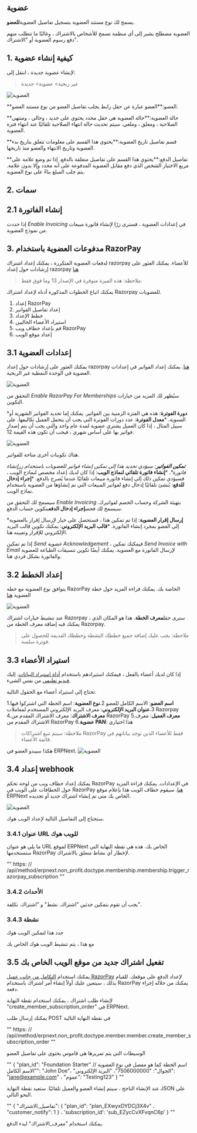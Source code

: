 ## عضوية

يسمح لك نوع مستند العضوية بتسجيل تفاصيل العضوية**للعضو**.

العضوية مصطلح يشير إلى أي منظمة تسمح للأشخاص بالاشتراك ، وغالبًا ما تتطلب منهم دفع رسوم العضوية أو "الاشتراك".

## 1. كيفية إنشاء عضوية

لإنشاء عضوية جديدة ، انتقل إلى:

> غير ربحية> عضوية> جديدة

![العضوية](https://docs.erpnext.com/files/membership.png)

**العضو:**العضو عبارة عن حقل رابط يجلب تفاصيل العضو من نوع مستند العضو.

**حالة العضوية:**حالة العضوية هي حقل محدد يحتوي على جديد ، وحالي ، ومنتهي الصلاحية ، ومعلق ، وملغي. سيتم تحديث حالة انتهاء الصلاحية تلقائيًا عند انتهاء فترة العضوية.

**قسم تفاصيل تاريخ العضوية:**يحتوي هذا القسم على معلومات تتعلق بتاريخ بدء العضوية وتاريخ الانتهاء والعضو منذ تاريخها.

**تفاصيل الدفع:**يحتوي هذا القسم على تفاصيل متعلقة بالدفع. إذا تم وضع علامة على مربع الاختيار الشخص الذي دفع مقابل العضوية المدفوعة على أنه محدد وإلا بدون علامة. يتم جلب المبلغ بناءً على نوع العضوية.

## 2. سمات

## 2.1 إنشاء الفاتورة

إذا حددت _Enable Invoicing_ في إعدادات العضوية ، فسترى زرًا لإنشاء فاتورة مبيعات من نموذج العضوية.

## 3. مدفوعات العضوية باستخدام RazorPay

لدفعات العضوية المتكررة ، يمكنك إعداد اشتراك razorpay للأعضاء. يمكنك العثور على إرشادات حول إعداد razorpay [هنا](https://docs.erpnext.com/docs/v13/user/manual/en/erpnext_integration/razorpay-integration)

> ملاحظة: هذه الميزة متوفرة في الإصدار 13 وما فوق فقط.

يمكنك اتباع الخطوات المذكورة أدناه لإعداد اشتراك Razorpay للعضويات.

1. إعداد RazorPay
2. إعداد تفاصيل الفواتير
3. خطط الإعداد
4. استيراد الأعضاء الحاليين
5. قم بإعداد خطاف ويب RazorPay
6. إعداد موقع الويب

## 3.1 إعدادات العضوية

يمكنك العثور على إرشادات حول إعداد razorpay [هنا](https://docs.erpnext.com/docs/v13/user/manual/en/erpnext_integration/razorpay-integration). يمكنك إعداد الفواتير في إعدادات العضوية في الوحدة النمطية غير الربحية.

![العضوية](https://docs.erpnext.com/files/razorpay-enabled.png)

التحقق من _Enable RazorPay For Memberships_ سيُظهر لك المزيد من خيارات التكوين.

***دورة الفوترة**: هذه هي الفترة الزمنية بين الفواتير. يمكنك إما تحديد الفواتير الشهرية أو السنوية.
***معدل الفوترة**: عدد دورات الفوترة التي يجب أن يتحمل العميل تكاليفها. على سبيل المثال ، إذا كان العميل يشتري عضوية لمدة عام واحد والتي يجب أن يتم إصدار فواتير بها على أساس شهري ، فيجب أن تكون هذه القيمة 12.

![العضوية](https://docs.erpnext.com/files/membership-settings.png)

هناك تكوينات أخرى متاحة للفواتير.

***تمكين الفواتير**: سيؤدي تحديد هذا إلى تمكين إنشاء فواتير للعضويات باستخدام زر**إنشاء فاتورة**.
***إنشاء فاتورة تلقائي لنماذج الويب**: إذا كان لديك إعداد مخصص لنماذج الويب ، فسيؤدي تمكين ذلك إلى إنشاء فاتورة مبيعات تلقائيًا عندما يُصرح بالدفع.
***إجراء إدخال للدفع**: يُنشئ تلقائيًا إدخال دفع لفواتير المبيعات التي تم إنشاؤها من العضوية باستخدام نماذج الويب.

سيسمح لك التحقق من _Enable Invoicing_ بتهيئة الشركة وحساب الخصم لفواتيرك. سيسمح لك فحص**إجراء إدخال الدفع**بتكوين حساب الدفع.

***إرسال إقرار العضوية**: إذا تم تمكين هذا ، فستحصل على خيار لإرسال إقرار بالعضوية إلى العضو بمجرد إنشاء الفاتورة.
***قالب البريد الإلكتروني**: يمكنك تكوين قالب البريد الإلكتروني للإقرار وتعيينه هنا.

إذا تم تمكين _Send عضوية Acknowledgement_ ، فيمكنك تمكين _Send Invoice with Email_ لإرسال الفاتورة مع العضوية. يمكنك أيضًا تكوين تنسيقات الطباعة للعضوية والفاتورة بشكل فردي هنا.

## 3.2 إعداد الخطط

يتوافق نوع العضوية مع خطة RazorPay الخاصة بك. يمكنك قراءة المزيد حول خطة العضوية [هنا](https://docs.erpnext.com/docs/v13/user/manual/en/non_profit/membership_type)

![العضوية](https://docs.erpnext.com/files/plan.png)

عند تنشيط خيارات اشتراك Razorpay ، سترى حقل**معرف الخطة**. هذا هو المكان الذي يمكنك فيه إضافة معرف الخطة من Razorpay.

> ملاحظة: يجب عليك إضافة جميع خططك النشطة وخططك القديمة للحصول على فوترة سلسة.

## 3.3 استيراد الأعضاء

إذا كان لديك أعضاء بالفعل ، فيمكنك استيرادهم باستخدام [أداة استيراد البيانات](https://docs.erpnext.com/docs/v13/user/manual/en/setting-up/data/data-import). إليك [فيديو تعليمي](https://www.youtube.com/watch؟v=WlGD35DM5LI) من نفس الشيء.

تحتاج إلى استيراد أعضاء مع الحقول التالية.

1.**اسم العضو**: الاسم الكامل للعضو
2.**نوع العضوية**: اسم الخطة التي اشتركوا فيها
3.**عنوان البريد الإلكتروني**: معرف البريد الإلكتروني المستخدم لمعاملات Razorpay
4.**معرف الاشتراك**: معرف الاشتراك المقدم من RazorPay
5.**معرف العميل**: معرف الاشتراك المقدم من RazorPay
6.**عضوية PAN**: هذا اختياري

> ملاحظة: سيتم تتبع اشتراكات RazorPay فقط للأعضاء الذين توجد بياناتهم في قائمة الأعضاء.

هكذا سيبدو العضو في ERPNext. ![العضوية](https://docs.erpnext.com/files/member.png)

## 3.4 إعداد webhook

يمكنك إعداد خطاف ويب من لوحة تحكم RazorPay في الإعدادات. يمكنك قراءة المزيد حول الخطافات على الويب في RazorPay [هنا](https://razorpay.com/docs/webhooks/). سيقوم خطاف الويب هذا بإعلام موقع ERPNext الخاص بك متى تم إنشاء اشتراك جديد أو تجديده.

![العضوية](https://docs.erpnext.com/files/razorpay-webhook.png)

ستحتاج إلى التفاصيل التالية لإعداد الويب هوك.

### 3.4.1 عنوان URL للويب هوك

ما يلي هو عنوان URL لموقع ERPNext الخاص بك. هذه هي نقطة النهاية التي ستستخدمها RazorPay لإخطار أي نشاط متعلق بالاشتراك.

""
https: // <your-site> /api/method/erpnext.non_profit.doctype.membership.membership.trigger_razorpay_subscription
""

### 3.4.2 الأحداث

يجب أن تقوم بتمكين حدثين "اشتراك. نشط" و "اشتراك. تكلفة".

### 3.4.3 نشطة

حدد هذا لتمكين الويب هوك

مع هذا ، يتم تنشيط الويب هوك الخاص بك

## 3.5 تفعيل اشتراك جديد من موقع الويب الخاص بك

يمكنك استخدام [التكامل من جانب عميل RazorPay](https://razorpay.com/docs/payments/payment-gateway/web-integration/standard/) لإعداد الدفع على موقعك. للقيام بذلك ، سيتعين عليك أولاً إنشاء أمر اشتراك باستخدام RazorPay يمكنك من خلاله إجراء دفعة.

لإنشاء طلب اشتراك ، يمكنك استخدام نقطة النهاية "create_member_subscription_order" في ERPNext.

يمكنك إرسال طلب POST في نقطة النهاية التالية

""
https: // <your-site> /api/method/erpnext.non_profit.doctype.member.member.create_member_subscription_order
""

الوسيطات التي يتم تمريرها هي قاموس يحتوي على تفاصيل العضو

""
{
    "plan_id": "Foundation Starter" // اسم الخطة كما هو مفصل في نوع العضوية
    "الاسم الكامل": "John Doe"،
    "الجوال": "7506000000"،
    "البريد الإلكتروني": "jane@example.com" ،
    "عموم": "Testing123"
}
""

عند الإنشاء الناجح ، سيتم إنشاء العضو والعميل تلقائيًا. ستعيد نقطة النهاية JSON على النحو التالي.

""
{
    "تفاصيل_الاشتراك": {
        "plan_id": "plan_EXwyxDYDCj3X4v" ،
        "customer_notify": 1
    } ،
    'subscription_id': 'sub_EZycCvXFvqnC6p'
}
""

يمكنك استخدام "معرف_الاشتراك" لبدء الدفع.